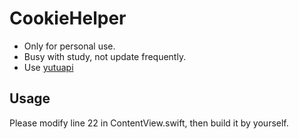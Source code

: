 # CookieHelper

- Only for personal use.
- Busy with study, not update frequently.
- Use [yutuapi](https://github.com/yutustd/yutuapi)

## Usage

Please modify line 22 in ContentView.swift, then build it by yourself.


